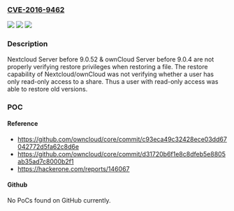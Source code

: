 ### [CVE-2016-9462](https://cve.mitre.org/cgi-bin/cvename.cgi?name=CVE-2016-9462)
![](https://img.shields.io/static/v1?label=Product&message=Nextcloud%20Server%20%26%20ownCloud%20Server%20Nextcloud%20Server%20before%209.0.52%20%26%20ownCloud%20Server%20before%209.0.4&color=blue)
![](https://img.shields.io/static/v1?label=Version&message=n%2Fa&color=blue)
![](https://img.shields.io/static/v1?label=Vulnerability&message=Permission%20Issues%20(CWE-275)&color=brighgreen)

### Description

Nextcloud Server before 9.0.52 & ownCloud Server before 9.0.4 are not properly verifying restore privileges when restoring a file. The restore capability of Nextcloud/ownCloud was not verifying whether a user has only read-only access to a share. Thus a user with read-only access was able to restore old versions.

### POC

#### Reference
- https://github.com/owncloud/core/commit/c93eca49c32428ece03dd67042772d5fa62c8d6e
- https://github.com/owncloud/core/commit/d31720b6f1e8c8dfeb5e8805ab35ad7c8000b2f1
- https://hackerone.com/reports/146067

#### Github
No PoCs found on GitHub currently.


